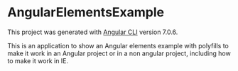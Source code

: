 # AngularElementsExample

This project was generated with [Angular CLI](https://github.com/angular/angular-cli) version 7.0.6.

This is an application to show an Angular elements example with polyfills to make it work in an Angular project or in a non angular project, including how to make it work in IE. 


